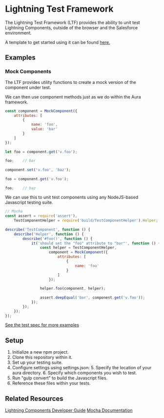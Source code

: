 Lightning Test Framework
=====================

The Lightning Test Framework (LTF) provides the ability to unit test Lightning Components, outside of the browser and the Salesforce environment.

A template to get started using it can be found [here.](https://github.com/KirkHendrick/ltf-example)

## Examples
### Mock Components

The LTF provides utility functions to create a mock version of the component under test.

We can then use component methods just as we do within the Aura framework.

```javascript
const component = MockComponent({
    attributes: [
        {
            name: 'foo',
            value: 'bar'
        }
    ]
});
 
let foo = component.get('v.foo');
 
foo;    // bar
 
component.set('v.foo', 'baz');
 
foo = component.get('v.foo');
 
foo;    // baz
```

We can use this to unit test components using any NodeJS-based Javascript testing suite.

```javascript
// Mocha
const assert = require('assert'),
    TestComponentHelper = require('build/TestComponentHelper').Helper;
 
describe('TestComponent', function () {
    describe('Helper', function () {
        describe('#foo()', function () {
            it('should set the "foo" attribute to "bar"', function () {
                const helper = TestComponentHelper,
                    component = MockComponent({
                        attributes: [
                            {
                                name: 'foo' 
                            }
                        ] 
                    });
                    
                helper.foo(component, helper);
                
                assert.deepEqual('bar', component.get('v.foo'));
            });
        });
    });
});

```
[See the test spec for more examples](https://github.com/KirkHendrick/lightning-test-framework/blob/dev/spec.md)

## Setup

 1. Initialize a new npm project.
 2. Clone this repository within it.
 3. Set up your testing suite.
 4. Configure settings using settings.json:
     5. Specify the location of your aura directory.
     6. Specify which components you wish to test.
 7. Run "gulp convert" to build the Javascript files.
 8. Reference these files within your tests.

Related Resources
--------
[Lightning Components Developer Guide](https://developer.salesforce.com/docs/atlas.en-us.lightning.meta/lightning/components_overview.htm)
[Mocha Documentation](https://mochajs.org/)

